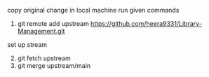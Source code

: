 
copy original change in local machine
run given commands

1. git remote add upstream https://github.com/heera9331/Library-Management.git

set up stream

2. git fetch upstream
3. git merge upstream/main
